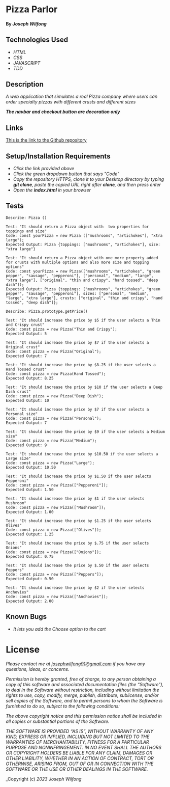 # Pizza Parlor

#### By _**Joseph Wilfong**_

## Technologies Used

* _HTML_
* _CSS_
* _JAVASCRIPT_
* _TDD_

## Description

_A web application that simulates a real Pizza company where users can order specialty pizzas with different crusts and different sizes_

***The navbar and checkout button are decoration only***

## Links

[This is the link to the Github repository](https://github.com/jcarenza67/Pizza-Parlor) 

## Setup/Installation Requirements

* _Click the link provided above_
* _Click the green dropdown button that says "Code"_
* _Copy the repository HTTPS, clone it to your Desktop directory by typing ***git clone***, paste the copied URL right after **clone**, and then press enter_
* _Open the **index.html** in your browser_

## Tests
  ```
  Describe: Pizza ()

  Test: "It should return a Pizza object with  two properties for toppings and size"
  Code: const yourPizza = new Pizza (["mushrooms", "artichokes"], "xtra large"); 
  Expected Output: Pizza {toppings: ["mushrooms", "artichokes"], size: "xtra large"}

  Test: "It should return a Pizza object with one more property added for crusts with multiple options and also more size and topping options"
  Code: const yourPizza = new Pizza(["mushrooms", "artichokes", "green pepper", "sausage", "pepperoni"], ["personal", "medium", "large", "xtra large"], ["original", "thin and crispy", "hand tossed", "deep dish"]);
  Expected Output: Pizza {toppings: ["mushrooms", "artichokes", "green pepper", "sausage", "pepperoni"], sizes: ["personal", "medium", "large", "xtra large"], crusts: ["original", "thin and crispy", "hand tossed", "deep dish"]};

  Describe: Pizza.prototype.getPrice()

  Test: "It should increase the price by $5 if the user selects a Thin and Crispy crust"
  Code: const pizza = new Pizza("Thin and Crispy");
  Expected Output: 5

  Test: "It should increase the price by $7 if the user selects a Original crust"
  Code: const pizza = new Pizza("Original");
  Expected Output: 7

  Test: "It should increase the price by $8.25 if the user selects a Hand Tossed crust"
  Code: const pizza = new Pizza(Hand Tossed");
  Expected Output: 8.25

  Test: "It should increase the price by $10 if the user selects a Deep Dish crust"
  Code: const pizza = new Pizza("Deep Dish");
  Expected Output: 10

  Test: "It should increase the price by $7 if the user selects a Personal size"
  Code: const pizza = new Pizza("Personal");
  Expected Output: 7

  Test: "It should increase the price by $9 if the user selects a Medium size"
  Code: const pizza = new Pizza("Medium");
  Expected Output: 9

  Test: "It should increase the price by $10.50 if the user selects a Large size"
  Code: const pizza = new Pizza("Large");
  Expected Output: 10.50

  Test: "It should increase the price by $1.50 if the user selects Pepperoni"
  Code: const pizza = new Pizza(["Pepperoni"]);
  Expected Output: 1.50

  Test: "It should increase the price by $1 if the user selects Mushroom"
  Code: const pizza = new Pizza(["Mushroom"]);
  Expected Output: 1.00

  Test: "It should increase the price by $1.25 if the user selects Olives"
  Code: const pizza = new Pizza(["Olives"]);
  Expected Output: 1.25

  Test: "It should increase the price by $.75 if the user selects Onions"
  Code: const pizza = new Pizza(["Onions"]);
  Expected Output: 0.75

  Test: "It should increase the price by $.50 if the user selects Peppers"
  Code: const pizza = new Pizza(["Peppers"]);
  Expected Output: 0.50

  Test: "It should increase the price by $2 if the user selects Anchovies"
  Code: const pizza = new Pizza(["Anchovies"]);
  Expected Output: 2.00
  ```

  
## Known Bugs

* _It lets you add the Choose option to the cart_

# License

_Please contact me at josephwilfong91@gmail.com if you have any questions, ideas, or concerns._

_Permission is hereby granted, free of charge, to any person obtaining a copy of this software and associated documentation files (the “Software”), to deal in the Software without restriction, including without limitation the rights to use, copy, modify, merge, publish, distribute, sublicense, and/or sell copies of the Software, and to permit persons to whom the Software is furnished to do so, subject to the following conditions:_

_The above copyright notice and this permission notice shall be included in all copies or substantial portions of the Software._

_THE SOFTWARE IS PROVIDED “AS IS”, WITHOUT WARRANTY OF ANY KIND, EXPRESS OR IMPLIED, INCLUDING BUT NOT LIMITED TO THE WARRANTIES OF MERCHANTABILITY, FITNESS FOR A PARTICULAR PURPOSE AND NONINFRINGEMENT. IN NO EVENT SHALL THE AUTHORS OR COPYRIGHT HOLDERS BE LIABLE FOR ANY CLAIM, DAMAGES OR OTHER LIABILITY, WHETHER IN AN ACTION OF CONTRACT, TORT OR OTHERWISE, ARISING FROM, OUT OF OR IN CONNECTION WITH THE SOFTWARE OR THE USE OR OTHER DEALINGS IN THE SOFTWARE._

_Copyright (c) _2023_ _Joseph Wilfong_
